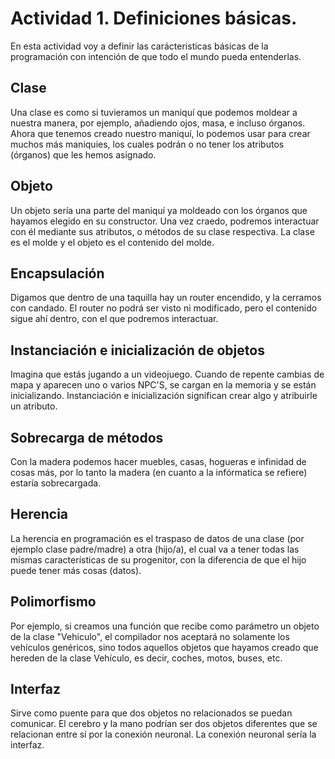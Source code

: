 # Actividad 1. Definiciones básicas.
En esta actividad voy a definir las carácteristicas básicas de la programación con intención de que todo el mundo pueda entenderlas.

## Clase
Una clase es como si tuvieramos un maniquí que podemos moldear a nuestra manera, por ejemplo, añadiendo ojos, masa, e incluso órganos. Ahora que tenemos creado nuestro maniquí, lo podemos usar para crear muchos más maniquies, los cuales podrán o no tener los atributos (órganos) que les hemos asignado.

## Objeto
Un objeto sería una parte del maniquí ya moldeado con los órganos que hayamos elegido en su constructor. Una vez craedo, podremos interactuar con él mediante sus atributos, o métodos de su clase respectiva. La clase es el molde y el objeto es el contenido del molde.

## Encapsulación
Digamos que dentro de una taquilla hay un router encendido, y la cerramos con candado. El router no podrá ser visto ni modificado, pero el contenido sigue ahí dentro, con el que podremos interactuar.

## Instanciación e inicialización de objetos
Imagina que estás jugando a un videojuego. Cuando de repente cambias de mapa y aparecen uno o varios NPC'S, se cargan en la memoria y se están inicializando. Instanciación e inicialización significan crear algo y atribuirle un atributo.

## Sobrecarga de métodos
Con la madera podemos hacer muebles, casas, hogueras e infinidad de cosas más, por lo tanto la madera (en cuanto a la infórmatica se refiere) estaría sobrecargada.

## Herencia
La herencia en programación es el traspaso de datos de una clase (por ejemplo clase padre/madre) a otra (hijo/a), el cual va a tener todas las mismas características de su progenitor, con la diferencia de que el hijo puede tener más cosas (datos).

## Polimorfismo
Por ejemplo, si creamos una función que recibe como parámetro un objeto de la clase "Vehiculo", el compilador nos aceptará no solamente los vehículos genéricos, sino todos aquellos objetos que hayamos creado que hereden de la clase Vehículo, es decir, coches, motos, buses, etc.

## Interfaz
Sirve como puente para que dos objetos no relacionados se puedan comunicar. El cerebro y la mano podrían ser dos objetos diferentes que se relacionan entre sí por la conexión neuronal. La conexión neuronal sería la interfaz.
